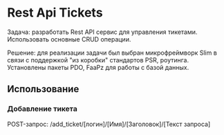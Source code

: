 # Rest Api Tickets
 
Задача: разработать Rest API сервис для управления тикетами. Использовать основные CRUD операции.

Решение: для реализации задачи был выбран микрофреймворк Slim в связи с поддержкой "из коробки" стандартов PSR, роутинга. Установлены пакеты PDO, FaaPz для работы с базой данных.
 
## Использование

### Добавление тикета
POST-запрос: /add_ticket/[логин]/[Имя]/[Заголовок]/[Текст запроса]

 
 
